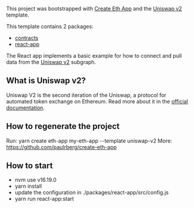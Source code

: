 This project was bootstrapped with [Create Eth App](https://github.com/paulrberg/create-eth-app) and the
[Uniswap v2](https://github.com/paulrberg/create-eth-app/tree/develop/templates/react/uniswap-v2) template.

This template contains 2 packages:

- [contracts](/packages/contracts)
- [react-app](/packages/react-app)

The React app implements a basic example for how to connect and pull data from the
[Uniswap v2](https://thegraph.com/explorer/subgraph/uniswap/uniswap-v2) subgraph.

## What is Uniswap v2?

Uniswap V2 is the second iteration of the Uniswap, a protocol for automated token exchange on Ethereum. Read more about it in the [official documentation](https://uniswap.org/docs/v2/).

## How to regenerate the project

Run: yarn create eth-app my-eth-app --template uniswap-v2
More: https://github.com/paulrberg/create-eth-app

## How to start
- nvm use v16.19.0
- yarn install
- update the configuration in ./packages/react-app/src/config.js
- yarn run react-app:start
